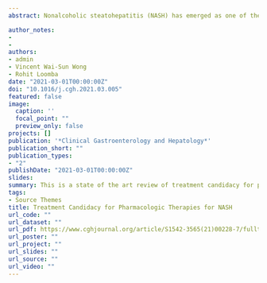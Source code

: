 ```yaml
---
abstract: Nonalcoholic steatohepatitis (NASH) has emerged as one of the important causes of cirrhosis and hepatocellular carcinoma, and over 50 therapeutic agents are in various phases of clinical development. Recently, obeticholic acid has achieved the interim histological endpoint of fibrosis improvement with no worsening of NASH in the phase 3 REGENERATE study, and now patients are being followed for long-term clinical outcomes. Several drugs are in Phase 3 trials with a goal to achieve conditional registration under the subpart H pathway by the United States Food and Drug Administration (FDA). It is thus timely to consider the current situation and the way ahead in the management of NASH. In this article, we review the natural history of nonalcoholic fatty liver disease, upcoming treatments for NASH and various assessments. Based on the current knowledge, we discuss what should be the target treatment population and whether noninvasive tests are ready to guide NASH treatments both for patient selection and evaluation of treatment response. 

author_notes:
- 
- 
authors:
- admin
- Vincent Wai-Sun Wong
- Rohit Loomba
date: "2021-03-01T00:00:00Z"
doi: "10.1016/j.cgh.2021.03.005"
featured: false
image:
  caption: ''
  focal_point: ""
  preview_only: false
projects: []
publication: '*Clinical Gastroenterology and Hepatology*'
publication_short: ""
publication_types:
- "2"
publishDate: "2021-03-01T00:00:00Z"
slides: 
summary: This is a state of the art review of treatment candidacy for patients with NASH.
tags:
- Source Themes
title: Treatment Candidacy for Pharmacologic Therapies for NASH
url_code: ""
url_dataset: ""
url_pdf: https://www.cghjournal.org/article/S1542-3565(21)00228-7/fulltext
url_poster: ""
url_project: ""
url_slides: ""
url_source: ""
url_video: ""
---
```



